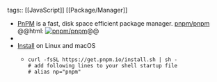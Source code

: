 tags:: [[JavaScript]] [[Package/Manager]]

- [PnPM](https://pnpm.io/) is a fast, disk space efficient package manager.
  [pnpm/pnpm](https://github.com/pnpm/pnpm)
  @@html: <a href="https://github.com/pnpm/pnpm/"><img src="https://github-readme-stats-astronomer.vercel.app/api/pin/?username=pnpm&repo=pnpm&theme=tokyonight" alt="pnpm/pnpm"/></a>@@
-
- [Install](https://pnpm.io/installation) on Linux and macOS
  - ```shell
    curl -fsSL https://get.pnpm.io/install.sh | sh -
    # add following lines to your shell startup file
    # alias np="pnpm"
    ```
